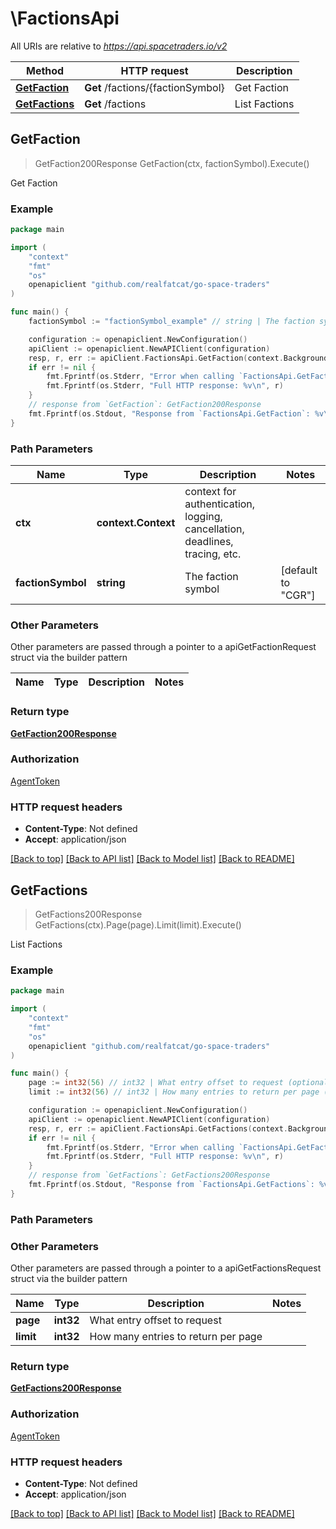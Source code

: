 # \FactionsApi

All URIs are relative to *https://api.spacetraders.io/v2*

Method | HTTP request | Description
------------- | ------------- | -------------
[**GetFaction**](FactionsApi.md#GetFaction) | **Get** /factions/{factionSymbol} | Get Faction
[**GetFactions**](FactionsApi.md#GetFactions) | **Get** /factions | List Factions



## GetFaction

> GetFaction200Response GetFaction(ctx, factionSymbol).Execute()

Get Faction



### Example

```go
package main

import (
    "context"
    "fmt"
    "os"
    openapiclient "github.com/realfatcat/go-space-traders"
)

func main() {
    factionSymbol := "factionSymbol_example" // string | The faction symbol (default to "CGR")

    configuration := openapiclient.NewConfiguration()
    apiClient := openapiclient.NewAPIClient(configuration)
    resp, r, err := apiClient.FactionsApi.GetFaction(context.Background(), factionSymbol).Execute()
    if err != nil {
        fmt.Fprintf(os.Stderr, "Error when calling `FactionsApi.GetFaction``: %v\n", err)
        fmt.Fprintf(os.Stderr, "Full HTTP response: %v\n", r)
    }
    // response from `GetFaction`: GetFaction200Response
    fmt.Fprintf(os.Stdout, "Response from `FactionsApi.GetFaction`: %v\n", resp)
}
```

### Path Parameters


Name | Type | Description  | Notes
------------- | ------------- | ------------- | -------------
**ctx** | **context.Context** | context for authentication, logging, cancellation, deadlines, tracing, etc.
**factionSymbol** | **string** | The faction symbol | [default to &quot;CGR&quot;]

### Other Parameters

Other parameters are passed through a pointer to a apiGetFactionRequest struct via the builder pattern


Name | Type | Description  | Notes
------------- | ------------- | ------------- | -------------


### Return type

[**GetFaction200Response**](GetFaction200Response.md)

### Authorization

[AgentToken](../README.md#AgentToken)

### HTTP request headers

- **Content-Type**: Not defined
- **Accept**: application/json

[[Back to top]](#) [[Back to API list]](../README.md#documentation-for-api-endpoints)
[[Back to Model list]](../README.md#documentation-for-models)
[[Back to README]](../README.md)


## GetFactions

> GetFactions200Response GetFactions(ctx).Page(page).Limit(limit).Execute()

List Factions



### Example

```go
package main

import (
    "context"
    "fmt"
    "os"
    openapiclient "github.com/realfatcat/go-space-traders"
)

func main() {
    page := int32(56) // int32 | What entry offset to request (optional)
    limit := int32(56) // int32 | How many entries to return per page (optional)

    configuration := openapiclient.NewConfiguration()
    apiClient := openapiclient.NewAPIClient(configuration)
    resp, r, err := apiClient.FactionsApi.GetFactions(context.Background()).Page(page).Limit(limit).Execute()
    if err != nil {
        fmt.Fprintf(os.Stderr, "Error when calling `FactionsApi.GetFactions``: %v\n", err)
        fmt.Fprintf(os.Stderr, "Full HTTP response: %v\n", r)
    }
    // response from `GetFactions`: GetFactions200Response
    fmt.Fprintf(os.Stdout, "Response from `FactionsApi.GetFactions`: %v\n", resp)
}
```

### Path Parameters



### Other Parameters

Other parameters are passed through a pointer to a apiGetFactionsRequest struct via the builder pattern


Name | Type | Description  | Notes
------------- | ------------- | ------------- | -------------
 **page** | **int32** | What entry offset to request | 
 **limit** | **int32** | How many entries to return per page | 

### Return type

[**GetFactions200Response**](GetFactions200Response.md)

### Authorization

[AgentToken](../README.md#AgentToken)

### HTTP request headers

- **Content-Type**: Not defined
- **Accept**: application/json

[[Back to top]](#) [[Back to API list]](../README.md#documentation-for-api-endpoints)
[[Back to Model list]](../README.md#documentation-for-models)
[[Back to README]](../README.md)

